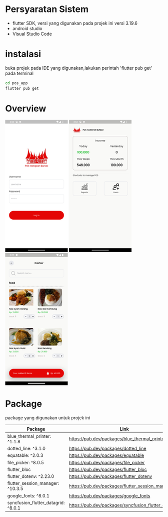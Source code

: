 # Persyaratan Sistem
- flutter SDK, versi yang digunakan pada projek ini versi 3.19.6
- android studio
- Visual Studio Code

# instalasi
buka projek pada IDE yang digunakan,lakukan perintah 'flutter pub get' pada terminal

```sh
cd pos_app
flutter pub get
```

# Overview
<img src="https://github.com/Harits-sl/pos_app/blob/main/assets/images/ss/1.png" width="200" /> <img src="https://github.com/Harits-sl/pos_app/blob/main/assets/images/ss/2.png" width="200" /> <img src="https://github.com/Harits-sl/pos_app/blob/main/assets/images/ss/3.png" width="200" /> 

# Package
package yang digunakan untuk projek ini

| Package | Link |
| ------ | ------ |
| blue_thermal_printer: ^1.1.8 | https://pub.dev/packages/blue_thermal_printer |
| dotted_line: ^3.1.0 | https://pub.dev/packages/dotted_line |
| equatable: ^2.0.3 | https://pub.dev/packages/equatable |
| file_picker: ^8.0.5 | https://pub.dev/packages/file_picker |
| flutter_bloc | https://pub.dev/packages/flutter_bloc |
| flutter_dotenv: ^2.23.0 | https://pub.dev/packages/flutter_dotenv |
| flutter_session_manager: ^10.3.5 | https://pub.dev/packages/flutter_session_manager |
| google_fonts: ^8.0.1 | https://pub.dev/packages/google_fonts |
| syncfusion_flutter_datagrid: ^8.0.1 | https://pub.dev/packages/syncfusion_flutter_datagrid |
